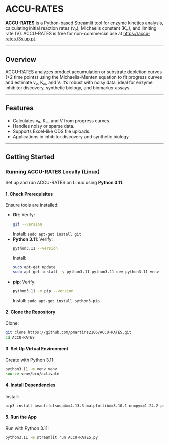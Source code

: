 # ACCU-RATES

**ACCU-RATES** is a Python-based Streamlit tool for enzyme kinetics analysis, calculating initial reaction rates (v₀), Michaelis constant (Kₘ), and limiting rate (V). ACCU-RATES is free for non-commercial use at https://accu-rates.i3s.up.pt.

-----

## Overview

ACCU-RATES analyzes product accumulation or substrate depletion curves (>2 time points) using the Michaelis-Menten equation to fit progress curves and estimate v₀, Kₘ, and V. It’s robust with noisy data, ideal for enzyme inhibitor discovery, synthetic biology, and biomarker assays.

-----

## Features

  - Calculates v₀, Kₘ, and V from progress curves.
  - Handles noisy or sparse data.
  - Supports Excel-like ODS file uploads.
  - Applications in inhibitor discovery and synthetic biology.

-----

## Getting Started

### Running ACCU-RATES Locally (Linux)

Set up and run ACCU-RATES on Linux using **Python 3.11**.

#### 1\. Check Prerequisites

Ensure tools are installed:

  - **Git**:
    Verify:
    ```bash
    git --version
    ```
    Install: `sudo apt-get install git`
  - **Python 3.11**:
    Verify:
    ```bash
    python3.11 --version
    ```
    Install:
    ```bash
    sudo apt-get update
    sudo apt-get install -y python3.11 python3.11-dev python3.11-venv
    ```
  - **pip**:
    Verify:
    ```bash
    python3.11 -m pip --version
    ```
    Install: `sudo apt-get install python3-pip`
 
#### 2\. Clone the Repository

Clone:

```bash
git clone https://github.com/pmartins2106/ACCU-RATES.git
cd ACCU-RATES
```

#### 3\. Set Up Virtual Environment

Create with Python 3.11:

```bash
python3.11 -m venv venv
source venv/bin/activate
```

#### 4\. Install Dependencies

Install:

```bash
pip3 install beautifulsoup4==4.13.3 matplotlib==3.10.1 numpy==1.24.2 pandas==1.5.3 scipy==1.15.2 streamlit==1.41.1 odfpy
```

#### 5\. Run the App

Run with Python 3.11:

```bash
python3.11 -m streamlit run ACCU-RATES.py
```